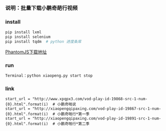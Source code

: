 ### 说明：批量下载小鹏奇葩行视频

### install
```python
pip install lxml
pip install selenium
pip install tqdm  # python 进度条库
```

[PhantomJS下载地址](https://bitbucket.org/ariya/phantomjs/downloads/phantomjs-2.1.1-windows.zip)


### run
```python
Terminal：python xiaopeng.py start stop

```


### link
	start_url = "http://www.xpqpx3.com/vod-play-id-19868-src-1-num-{0}.html".format(i)  # 小鹏奇啪说
	start_url = "http://xiaopengqipaxing.com/vod-play-id-19867-src-1-num-{0}.html".format(i)  # 小鹏奇啪行*第一季
	start_url = "http://xiaopengqipaxing.com/vod-play-id-19891-src-1-num-{0}.html".format(i)  # 小鹏奇啪行*第二季